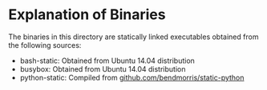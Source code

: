 # Explanation of Binaries

The binaries in this directory are statically linked executables obtained
from the following sources:

   * bash-static: Obtained from Ubuntu 14.04 distribution
   * busybox: Obtained from Ubuntu 14.04 distribution
   * python-static: Compiled from [github.com/bendmorris/static-python](http://github.com/bendmorris/static-python)
